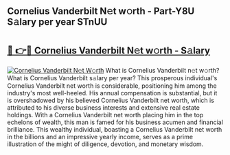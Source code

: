 ## Cornelius Vanderbilt N𝚎t w𝚘rth - Part-Y8U S𝚊lary per year STnUU

# <h2><a href="http://gc0dx2f.nevu.top/?p=Cornelius+Vanderbilt">🔗 👉🔴 Cornelius Vanderbilt N𝚎t w𝚘rth - S𝚊lary</a></h2>

[![Cornelius Vanderbilt N𝚎t W𝚘rth](https://i.imgur.com/Oavwk0R.jpeg)](http://gc0dx2f.nevu.top/?p=Cornelius+Vanderbilt)
What is Cornelius Vanderbilt n𝚎t w𝚘rth? What is Cornelius Vanderbilt s𝚊lary per year?
This prosperous individual's Cornelius Vanderbilt net worth is considerable, positioning him among the industry's most well-heeled. His annual compensation is substantial, but it is overshadowed by his believed Cornelius Vanderbilt net worth, which is attributed to his diverse business interests and extensive real estate holdings. With a Cornelius Vanderbilt net worth placing him in the top echelons of wealth, this man is famed for his business acumen and financial brilliance. This wealthy individual, boasting a Cornelius Vanderbilt net worth in the billions and an impressive yearly income, serves as a prime illustration of the might of diligence, devotion, and monetary wisdom.

